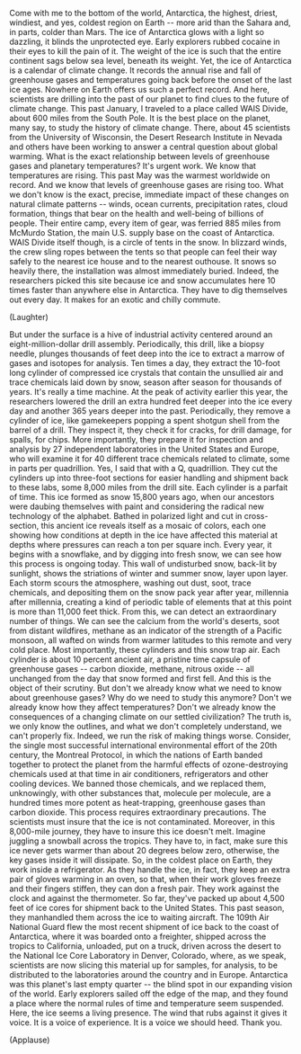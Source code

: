 
Come with me to the bottom of the world,
Antarctica,
the highest, driest, windiest,
and yes, coldest region on Earth --
more arid than the Sahara
and, in parts, colder than Mars.
The ice of Antarctica glows
with a light so dazzling,
it blinds the unprotected eye.
Early explorers rubbed cocaine in their eyes
to kill the pain of it.
The weight of the ice is such that the entire continent
sags below sea level, beneath its weight.
Yet, the ice of Antarctica
is a calendar of climate change.
It records the annual rise and fall
of greenhouse gases and temperatures
going back before the onset of the last ice ages.
Nowhere on Earth
offers us such a perfect record.
And here, scientists are drilling
into the past of our planet
to find clues to the future
of climate change.
This past January,
I traveled to a place called WAIS Divide,
about 600 miles from the South Pole.
It is the best place on the planet, many say,
to study the history of climate change.
There, about 45 scientists from the University of Wisconsin,
the Desert Research Institute in Nevada and others
have been working to answer a central question
about global warming.
What is the exact relationship
between levels of greenhouse gases
and planetary temperatures?
It&#39;s urgent work. We know that temperatures are rising.
This past May was the warmest worldwide on record.
And we know that levels of greenhouse gases are rising too.
What we don&#39;t know
is the exact, precise, immediate
impact of these changes
on natural climate patterns --
winds, ocean currents,
precipitation rates, cloud formation,
things that bear on the health and well-being
of billions of people.
Their entire camp, every item of gear,
was ferried 885 miles
from McMurdo Station,
the main U.S. supply base
on the coast of Antarctica.
WAIS Divide itself though,
is a circle of tents in the snow.
In blizzard winds, the crew sling ropes between the tents
so that people can feel their way safely
to the nearest ice house
and to the nearest outhouse.
It snows so heavily there,
the installation was almost immediately buried.
Indeed, the researchers picked this site
because ice and snow accumulates here
10 times faster than anywhere else in Antarctica.
They have to dig themselves out every day.
It makes for an exotic
and chilly commute.

(Laughter)

But under the surface
is a hive of industrial activity
centered around an eight-million-dollar drill assembly.
Periodically, this drill, like a biopsy needle,
plunges thousands of feet deep into the ice
to extract a marrow of gases
and isotopes for analysis.
Ten times a day, they extract
the 10-foot long cylinder of compressed ice crystals
that contain the unsullied air and trace chemicals
laid down by snow,
season after season for thousands of years.
It&#39;s really a time machine.
At the peak of activity earlier this year,
the researchers lowered the drill
an extra hundred feet deeper into the ice every day
and another 365 years
deeper into the past.
Periodically, they remove
a cylinder of ice,
like gamekeepers popping a spent shotgun shell
from the barrel of a drill.
They inspect it, they check it for cracks,
for drill damage, for spalls, for chips.
More importantly,
they prepare it for inspection and analysis
by 27 independent laboratories
in the United States and Europe,
who will examine it for 40 different trace chemicals
related to climate,
some in parts per quadrillion.
Yes, I said that with a Q, quadrillion.
They cut the cylinders up into three-foot sections
for easier handling and shipment
back to these labs,
some 8,000 miles from the drill site.
Each cylinder
is a parfait of time.
This ice formed as snow
15,800 years ago,
when our ancestors were daubing themselves with paint
and considering the radical new technology
of the alphabet.
Bathed in polarized light
and cut in cross-section,
this ancient ice reveals itself
as a mosaic of colors,
each one showing how conditions at depth in the ice
have affected this material
at depths where pressures can reach
a ton per square inch.
Every year, it begins with a snowflake,
and by digging into fresh snow,
we can see how this process is ongoing today.
This wall of undisturbed snow,
back-lit by sunlight,
shows the striations of winter and summer snow,
layer upon layer.
Each storm scours the atmosphere,
washing out dust, soot,
trace chemicals,
and depositing them on the snow pack
year after year,
millennia after millennia,
creating a kind of periodic table of elements
that at this point
is more than 11,000 feet thick.
From this, we can detect an extraordinary number of things.
We can see the calcium
from the world&#39;s deserts,
soot from distant wildfires,
methane as an indicator of the strength of a Pacific monsoon,
all wafted on winds from warmer latitudes
to this remote and very cold place.
Most importantly,
these cylinders and this snow
trap air.
Each cylinder is about 10 percent ancient air,
a pristine time capsule
of greenhouse gases -- carbon dioxide,
methane, nitrous oxide --
all unchanged from the day that snow formed
and first fell.
And this is the object of their scrutiny.
But don&#39;t we already know
what we need to know about greenhouse gases?
Why do we need to study this anymore?
Don&#39;t we already know how they affect temperatures?
Don&#39;t we already know the consequences
of a changing climate on our settled civilization?
The truth is, we only know the outlines,
and what we don&#39;t completely understand,
we can&#39;t properly fix.
Indeed, we run the risk of making things worse.
Consider, the single most successful
international environmental effort of the 20th century,
the Montreal Protocol,
in which the nations of Earth banded together to protect the planet
from the harmful effects of ozone-destroying chemicals
used at that time
in air conditioners, refrigerators and other cooling devices.
We banned those chemicals,
and we replaced them, unknowingly,
with other substances
that, molecule per molecule,
are a hundred times more potent
as heat-trapping, greenhouse gases
than carbon dioxide.
This process requires
extraordinary precautions.
The scientists must insure
that the ice is not contaminated.
Moreover, in this 8,000-mile journey,
they have to insure this ice doesn&#39;t melt.
Imagine juggling a snowball across the tropics.
They have to, in fact,
make sure this ice never gets warmer
than about 20 degrees below zero,
otherwise, the key gases inside it will dissipate.
So, in the coldest place on Earth,
they work inside a refrigerator.
As they handle the ice, in fact,
they keep an extra pair of gloves warming in an oven,
so that, when their work gloves freeze
and their fingers stiffen,
they can don a fresh pair.
They work against the clock and against the thermometer.
So far, they&#39;ve packed up
about 4,500 feet of ice cores
for shipment back to the United States.
This past season,
they manhandled them across the ice
to waiting aircraft.
The 109th Air National Guard
flew the most recent shipment of ice
back to the coast of Antarctica,
where it was boarded onto a freighter,
shipped across the tropics to California,
unloaded, put on a truck,
driven across the desert
to the National Ice Core Laboratory in Denver, Colorado,
where, as we speak,
scientists are now slicing this material up
for samples, for analysis,
to be distributed
to the laboratories around the country
and in Europe.
Antarctica was this planet&#39;s
last empty quarter --
the blind spot
in our expanding vision of the world.
Early explorers
sailed off the edge of the map,
and they found a place
where the normal rules of time and temperature
seem suspended.
Here, the ice seems a living presence.
The wind that rubs against it
gives it voice.
It is a voice of experience.
It is a voice we should heed.
Thank you.

(Applause)

